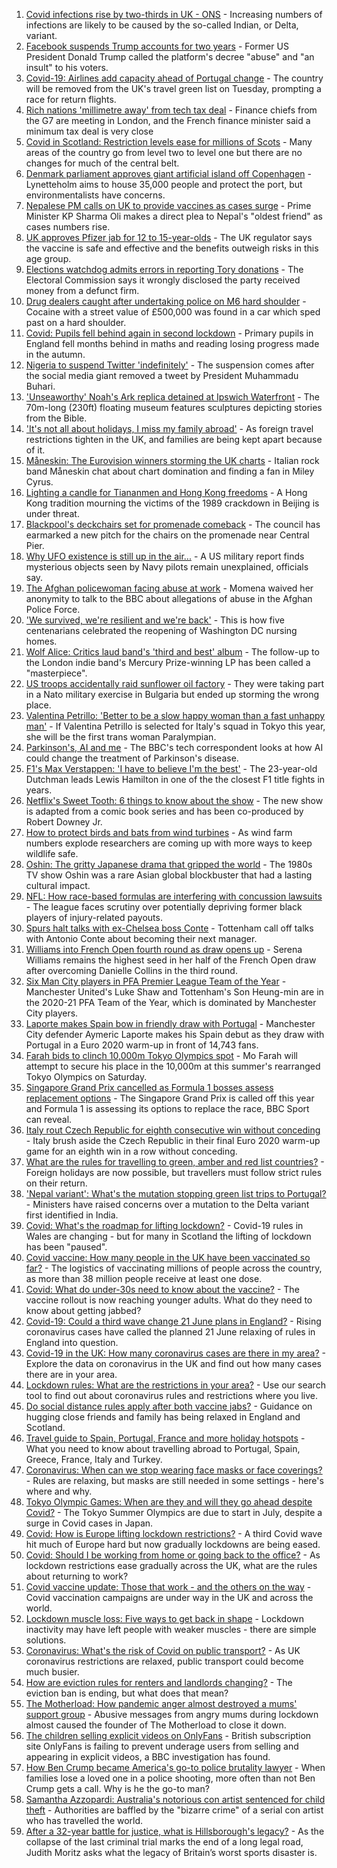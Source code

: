 1. [Covid infections rise by two-thirds in UK - ONS](https://www.bbc.co.uk/news/health-57362508) - Increasing numbers of infections are likely to be caused by the so-called Indian, or Delta, variant.
2. [Facebook suspends Trump accounts for two years](https://www.bbc.co.uk/news/world-us-canada-57365628) - Former US President Donald Trump called the platform's decree "abuse" and "an insult" to his voters.
3. [Covid-19: Airlines add capacity ahead of Portugal change](https://www.bbc.co.uk/news/uk-57353048) - The country will be removed from the UK's travel green list on Tuesday, prompting a race for return flights.
4. [Rich nations 'millimetre away' from tech tax deal](https://www.bbc.co.uk/news/business-57349803) - Finance chiefs from the G7 are meeting in London, and the French finance minister said a minimum tax deal is very close
5. [Covid in Scotland: Restriction levels ease for millions of Scots](https://www.bbc.co.uk/news/uk-scotland-57361513) - Many areas of the country go from level two to level one but there are no changes for much of the central belt.
6. [Denmark parliament approves giant artificial island off Copenhagen](https://www.bbc.co.uk/news/world-europe-57348415) - Lynetteholm aims to house 35,000 people and protect the port, but environmentalists have concerns.
7. [Nepalese PM calls on UK to provide vaccines as cases surge](https://www.bbc.co.uk/news/world-asia-57356143) - Prime Minister KP Sharma Oli makes a direct plea to Nepal's "oldest friend" as cases numbers rise.
8. [UK approves Pfizer jab for 12 to 15-year-olds](https://www.bbc.co.uk/news/health-57358446) - The UK regulator says the vaccine is safe and effective and the benefits outweigh risks in this age group.
9. [Elections watchdog admits errors in reporting Tory donations](https://www.bbc.co.uk/news/uk-politics-57365728) - The Electoral Commission says it wrongly disclosed the party received money from a defunct firm.
10. [Drug dealers caught after undertaking police on M6 hard shoulder](https://www.bbc.co.uk/news/uk-england-birmingham-57358040) - Cocaine with a street value of £500,000 was found in a car which sped past on a hard shoulder.
11. [Covid: Pupils fell behind again in second lockdown](https://www.bbc.co.uk/news/education-57357663) - Primary pupils in England fell months behind in maths and reading losing progress made in the autumn.
12. [Nigeria to suspend Twitter 'indefinitely'](https://www.bbc.co.uk/news/world-africa-57363779) - The suspension comes after the social media giant removed a tweet by President Muhammadu Buhari.
13. ['Unseaworthy' Noah's Ark replica detained at Ipswich Waterfront](https://www.bbc.co.uk/news/uk-england-suffolk-57363750) - The 70m-long (230ft) floating museum features sculptures depicting stories from the Bible.
14. ['It's not all about holidays, I miss my family abroad'](https://www.bbc.co.uk/news/newsbeat-57357910) - As foreign travel restrictions tighten in the UK, and families are being kept apart because of it.
15. [Måneskin: The Eurovision winners storming the UK charts](https://www.bbc.co.uk/news/newsbeat-57331991) - Italian rock band Måneskin chat about chart domination and finding a fan in Miley Cyrus.
16. [Lighting a candle for Tiananmen and Hong Kong freedoms](https://www.bbc.co.uk/news/world-asia-china-57314397) - A Hong Kong tradition mourning the victims of the 1989 crackdown in Beijing is under threat.
17. [Blackpool's deckchairs set for promenade comeback](https://www.bbc.co.uk/news/uk-england-lancashire-57351615) - The council has earmarked a new pitch for the chairs on the promenade near Central Pier.
18. [Why UFO existence is still up in the air...](https://www.bbc.co.uk/news/world-us-canada-57355192) - A US military report finds mysterious objects seen by Navy pilots remain unexplained, officials say.
19. [The Afghan policewoman facing abuse at work](https://www.bbc.co.uk/news/world-asia-57343435) - Momena waived her anonymity to talk to the BBC about allegations of abuse in the Afghan Police Force.
20. ['We survived, we're resilient and we're back'](https://www.bbc.co.uk/news/world-us-canada-57337295) - This is how five centenarians celebrated the reopening of Washington DC nursing homes.
21. [Wolf Alice: Critics laud band's 'third and best' album](https://www.bbc.co.uk/news/entertainment-arts-57355045) - The follow-up to the London indie band's Mercury Prize-winning LP has been called a "masterpiece".
22. [US troops accidentally raid sunflower oil factory](https://www.bbc.co.uk/news/world-57351158) - They were taking part in a Nato military exercise in Bulgaria but ended up storming the wrong place.
23. [Valentina Petrillo: 'Better to be a slow happy woman than a fast unhappy man'](https://www.bbc.co.uk/news/stories-57338207) - If Valentina Petrillo is selected for Italy's squad in Tokyo this year, she will be the first trans woman Paralympian.
24. [Parkinson's, AI and me](https://www.bbc.co.uk/news/technology-57342760) - The BBC's tech correspondent looks at how AI could change the treatment of Parkinson's disease.
25. [F1's Max Verstappen: 'I have to believe I'm the best'](https://www.bbc.co.uk/news/newsbeat-57346850) - The 23-year-old Dutchman leads Lewis Hamilton in one of the the closest F1 title fights in years.
26. [Netflix's Sweet Tooth: 6 things to know about the show](https://www.bbc.co.uk/news/entertainment-arts-56668478) - The new show is adapted from a comic book series and has been co-produced by Robert Downey Jr.
27. [How to protect birds and bats from wind turbines](https://www.bbc.co.uk/news/business-57176807) - As wind farm numbers explode researchers are coming up with more ways to keep wildlife safe.
28. [Oshin: The gritty Japanese drama that gripped the world](https://www.bbc.co.uk/news/world-asia-57005333) - The 1980s TV show Oshin was a rare Asian global blockbuster that had a lasting cultural impact.
29. [NFL: How race-based formulas are interfering with concussion lawsuits](https://www.bbc.co.uk/news/world-us-canada-57337296) - The league faces scrutiny over potentially depriving former black players of injury-related payouts.
30. [Spurs halt talks with ex-Chelsea boss Conte](https://www.bbc.co.uk/sport/football/57366387) - Tottenham call off talks with Antonio Conte about becoming their next manager.
31. [Williams into French Open fourth round as draw opens up](https://www.bbc.co.uk/sport/tennis/57357513) - Serena Williams remains the highest seed in her half of the French Open draw after overcoming Danielle Collins in the third round.
32. [Six Man City players in PFA Premier League Team of the Year](https://www.bbc.co.uk/sport/football/57356719) - Manchester United's Luke Shaw and Tottenham's Son Heung-min are in the 2020-21 PFA Team of the Year, which is dominated by Manchester City players.
33. [Laporte makes Spain bow in friendly draw with Portugal](https://www.bbc.co.uk/sport/football/57362348) - Manchester City defender Aymeric Laporte makes his Spain debut as they draw with Portugal in a Euro 2020 warm-up in front of 14,743 fans.
34. [Farah bids to clinch 10,000m Tokyo Olympics spot](https://www.bbc.co.uk/sport/athletics/57366365) - Mo Farah will attempt to secure his place in the 10,000m at this summer's rearranged Tokyo Olympics on Saturday.
35. [Singapore Grand Prix cancelled as Formula 1 bosses assess replacement options](https://www.bbc.co.uk/sport/formula1/57360662) - The Singapore Grand Prix is called off this year and Formula 1 is assessing its options to replace the race, BBC Sport can reveal.
36. [Italy rout Czech Republic for eighth consecutive win without conceding](https://www.bbc.co.uk/sport/football/57362341) - Italy brush aside the Czech Republic in their final Euro 2020 warm-up game for an eighth win in a row without conceding.
37. [What are the rules for travelling to green, amber and red list countries?](https://www.bbc.co.uk/news/explainers-52544307) - Foreign holidays are now possible, but travellers must follow strict rules on their return.
38. ['Nepal variant': What's the mutation stopping green list trips to Portugal?](https://www.bbc.co.uk/news/health-57356109) - Ministers have raised concerns over a mutation to the Delta variant first identified in India.
39. [Covid: What's the roadmap for lifting lockdown?](https://www.bbc.co.uk/news/explainers-52530518) - Covid-19 rules in Wales are changing - but for many in Scotland the lifting of lockdown has been "paused".
40. [Covid vaccine: How many people in the UK have been vaccinated so far?](https://www.bbc.co.uk/news/health-55274833) - The logistics of vaccinating millions of people across the country, as more than 38 million people receive at least one dose.
41. [Covid: What do under-30s need to know about the vaccine?](https://www.bbc.co.uk/news/health-57273875) - The vaccine rollout is now reaching younger adults. What do they need to know about getting jabbed?
42. [Covid-19: Could a third wave change 21 June plans in England?](https://www.bbc.co.uk/news/health-57328469) - Rising coronavirus cases have called the planned 21 June relaxing of rules in England into question.
43. [Covid-19 in the UK: How many coronavirus cases are there in my area?](https://www.bbc.co.uk/news/uk-51768274) - Explore the data on coronavirus in the UK and find out how many cases there are in your area.
44. [Lockdown rules: What are the restrictions in your area?](https://www.bbc.co.uk/news/uk-54373904) - Use our search tool to find out about coronavirus rules and restrictions where you live.
45. [Do social distance rules apply after both vaccine jabs?](https://www.bbc.co.uk/news/uk-51506729) - Guidance on hugging close friends and family has being relaxed in England and Scotland.
46. [Travel guide to Spain, Portugal, France and more holiday hotspots](https://www.bbc.co.uk/news/explainers-56997931) - What you need to know about travelling abroad to Portugal, Spain, Greece, France, Italy and Turkey.
47. [Coronavirus: When can we stop wearing face masks or face coverings?](https://www.bbc.co.uk/news/health-51205344) - Rules are relaxing, but masks are still needed in some settings - here's where and why.
48. [Tokyo Olympic Games: When are they and will they go ahead despite Covid?](https://www.bbc.co.uk/news/world-asia-57240044) - The Tokyo Summer Olympics are due to start in July, despite a surge in Covid cases in Japan.
49. [Covid: How is Europe lifting lockdown restrictions?](https://www.bbc.co.uk/news/explainers-53640249) - A third Covid wave hit much of Europe hard but now gradually lockdowns are being eased.
50. [Covid: Should I be working from home or going back to the office?](https://www.bbc.co.uk/news/business-52567567) - As lockdown restrictions ease gradually across the UK, what are the rules about returning to work?
51. [Covid vaccine update: Those that work - and the others on the way](https://www.bbc.co.uk/news/health-51665497) - Covid vaccination campaigns are under way in the UK and across the world.
52. [Lockdown muscle loss: Five ways to get back in shape](https://www.bbc.co.uk/news/uk-56887390) - Lockdown inactivity may have left people with weaker muscles - there are simple solutions.
53. [Coronavirus: What's the risk of Covid on public transport?](https://www.bbc.co.uk/news/health-51736185) - As UK coronavirus restrictions are relaxed, public transport could become much busier.
54. [How are eviction rules for renters and landlords changing?](https://www.bbc.co.uk/news/explainers-53860154) - The eviction ban is ending, but what does that mean?
55. [The Motherload: How pandemic anger almost destroyed a mums' support group](https://www.bbc.co.uk/news/stories-57285368) - Abusive messages from angry mums during lockdown almost caused the founder of The Motherload to close it down.
56. [The children selling explicit videos on OnlyFans](https://www.bbc.co.uk/news/uk-57255983) - British subscription site OnlyFans is failing to prevent underage users from selling and appearing in explicit videos, a BBC investigation has found.
57. [How Ben Crump became America's go-to police brutality lawyer](https://www.bbc.co.uk/news/world-us-canada-57038162) - When families lose a loved one in a police shooting, more often than not Ben Crump gets a call. Why is he the go-to man?
58. [Samantha Azzopardi: Australia's notorious con artist sentenced for child theft](https://www.bbc.co.uk/news/world-australia-57284621) - Authorities are baffled by the "bizarre crime" of a serial con artist who has travelled the world.
59. [After a 32-year battle for justice, what is Hillsborough's legacy?](https://www.bbc.co.uk/news/uk-57281398) - As the collapse of the last criminal trial marks the end of a long legal road, Judith Moritz asks what the legacy of Britain’s worst sports disaster is.
